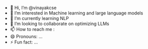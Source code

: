 - 👋 Hi, I’m @vinayakcse
- 👀 I’m interested in Machine learning and large language models
- 🌱 I’m currently learning NLP
- 💞️ I’m looking to collaborate on optimizing LLMs
- 📫 How to reach me : 
- 😄 Pronouns: ...
- ⚡ Fun fact: ...

<!---
vinayakcse/vinayakcse is a ✨ special ✨ repository because its `README.md` (this file) appears on your GitHub profile.
You can click the Preview link to take a look at your changes.
--->
